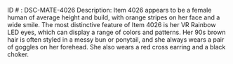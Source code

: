 ID # : DSC-MATE-4026
Description: Item 4026 appears to be a female human of average height and build, with orange stripes on her face and a wide smile. The most distinctive feature of Item 4026 is her VR Rainbow LED eyes, which can display a range of colors and patterns. Her 90s brown hair is often styled in a messy bun or ponytail, and she always wears a pair of goggles on her forehead. She also wears a red cross earring and a black choker.